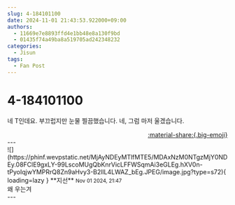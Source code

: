 ```yaml
---
slug: 4-184101100
date: 2024-11-01 21:43:53.922000+09:00
authors:
  - 11669e7e8893ffd4e1bb48e8a130f9bd
  - 01435f74a49ba8a519705ad242348232
categories:
  - Jisun
tags:
  - Fan Post
---
```


# 4-184101100

<div class="post-container" markdown="1">
<div class="content-container md-sidebar__scrollwrap" markdown="1">

네 T인데요. 부끄럽지만 눈물 찔끔했습니다. 네,  그럼 마저 울겠습니다.

</div>
</div>

<div style="text-align: right;" markdown="1">
<a href="https://weverse.io/fromis9/fanpost/4-184101100" style="text-align: right;">:material-share:{.big-emoji}</a>
</div>
---

<div class="comments-container md-sidebar__scrollwrap" markdown="1">
<div class="comment" markdown="1">
<div class='id-container' markdown="1">
![](https://phinf.wevpstatic.net/MjAyNDEyMTlfMTE5/MDAxNzM0NTgzMjY0NDEy.08FClE9gxLY-99LscoMUgQbKnrVicLFFWSqmAi3eGLEg.hXV0n-tPyoIqjwYMPRrQ8Zn9aHvy3-B2llL4LWAZ_bEg.JPEG/image.jpg?type=s72){ loading=lazy }
**<span class="artist">지선</span>** <small>Nov 01 2024, 21:47</small><br>
</div>
<div class='comment-body' markdown="1">
왜 우는겨
</div>
</div>
</div>
---
